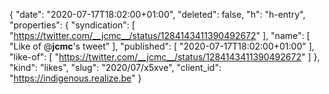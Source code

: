 {
  "date": "2020-07-17T18:02:00+01:00",
  "deleted": false,
  "h": "h-entry",
  "properties": {
    "syndication": [
      "https://twitter.com/__jcmc__/status/1284143411390492672"
    ],
    "name": [
      "Like of @__jcmc__'s tweet"
    ],
    "published": [
      "2020-07-17T18:02:00+01:00"
    ],
    "like-of": [
      "https://twitter.com/__jcmc__/status/1284143411390492672"
    ]
  },
  "kind": "likes",
  "slug": "2020/07/x5xve",
  "client_id": "https://indigenous.realize.be"
}
